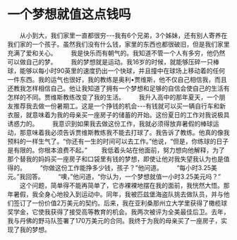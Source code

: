 # 一个梦想就值这点钱吗
　　从小到大，我们家里一直都很穷---我有6个兄弟，3个姊妹，还有别人寄养在我们家的一个孩子。虽然我们没有什么钱，家里的东西也都很破旧，但是我们家里充满了爱和关心。 
　　我是快乐而有朝气的。我知道不管一个人有多穷，他仍然可以做自己的梦。 
　　我的梦想就是运动。我16岁的时候，就能够压碎一只棒球，能够以每小时90英里的速度扔出一个快球，并且撞中在球场上移动着的任何一件东西。我的运气也很好，我的教练是奥利&#8226;贾维斯，他不仅自己相信我，而且还教我怎样相信自己。他让我知道了拥有一个梦想和足够的自信会使自己的生活有怎样的不同。贾维斯教练改变了我的生活。 
　　我升入高中的那年夏天，一个朋友推荐我去做一份暑期工。这是一个挣钱的机会---有钱就可以买一辆自行车和新衣服，就意味着为我的母亲买一座房子的储蓄的开始。这份夏日的工作对我说极具诱惑力的。 
　　我意识到如果我去做这份工作，我就必须得放弃暑假的棒球运动，那意味着我必须告诉贾维斯教练我不能去打球了。我告诉了教练。他真的像我预料的一样生气了。“你还有一生的时间可以去工作。”他说，“但是，你练球的日子是有限的。你根本浪费不起。” 
　　我低着头站在他面前，努力想向他解释，为了那个替我的妈妈买一座房子和口袋里有钱的梦想，即使让他对我失望我认为也是值得的。 
　　“你做这份工作能挣多少钱，孩子？”他问道。 
　　“每小时3.25美元。”我回答。 
　　“噢，”他问道，“你认为，一个梦想就值一小时3.25美元吗？” 
　　这个问题，简单得不能再简单了，它赤裸裸地摆在我的面前，我恍然大悟。那年暑假，我全身心地投入到运动中。同年，我被匹兹堡海盗队挑去做队员，并与他们签订了一份价值2万美元的契约。后来，我在亚利桑那州立大学里获得了橄榄球奖学金，它使我获得了接受高等教育的机会。我两次被评为全美最佳后卫。去年，我与丹佛的野马队签署了170万美元的合同。我终于为我的母亲买了一座房子，实现了我的梦想。
 